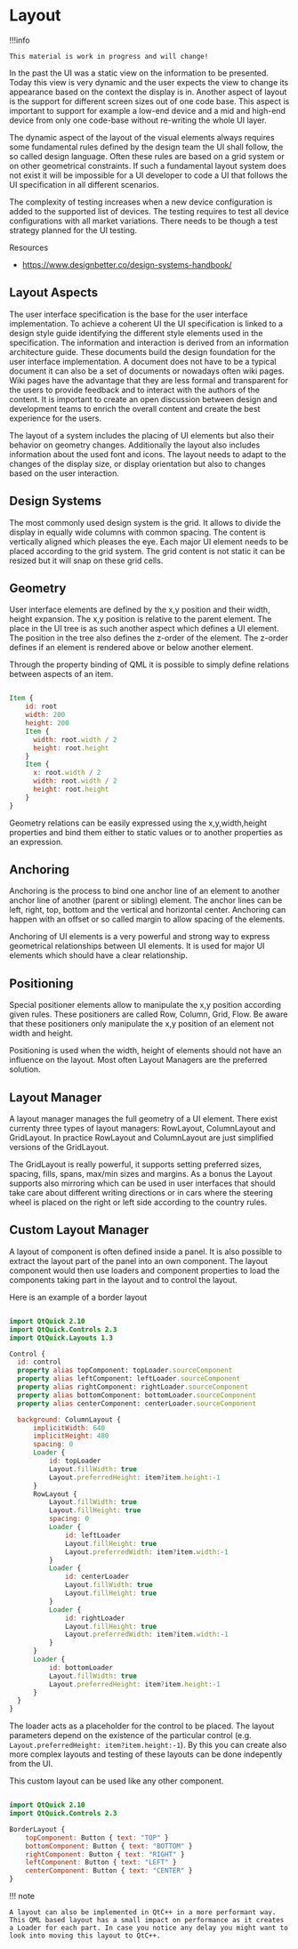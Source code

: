 # Layout

!!!info

    This material is work in progress and will change!


In the past the UI was a static view on the information to be presented. Today this view is very dynamic and the user expects the view to change its appearance based on the context the display is in. Another aspect of layout is the support for different screen sizes out of one code base. This aspect is important to support for example a low-end device and a mid and high-end device from only one code-base without re-writing the whole UI layer.

The dynamic aspect of the layout of the visual elements always requires some fundamental rules defined by the design team the UI shall follow, the so called design language. Often these rules are based on a grid system or on other geometrical constraints. If such a fundamental layout system does not exist it will be impossible for a UI developer to code a UI that follows the UI specification in all different scenarios.

The complexity of testing increases when a new device configuration is added to the supported list of devices. The testing requires to test all device configurations with all market variations. There needs to be though a test strategy planned for the UI testing.

Resources

* https://www.designbetter.co/design-systems-handbook/


## Layout Aspects

The user interface specification is the base for the user interface implementation. To achieve a coherent UI the UI specification is linked to a design style guide identifying the different style elements used in the specification. The information and interaction is derived from an information architecture guide. These documents build the design foundation for the user interface implementation. A document does not have to be a typical document it can also be a set of documents or nowadays often wiki pages. Wiki pages have the advantage that they are less formal and transparent for the users to provide feedback and to interact with the authors of the content. It is important to create an open discussion between design and development teams to enrich the overall content and create the best experience for the users.

The layout of a system includes the placing of UI elements but also their behavior on geometry changes. Additionally the layout also includes information about the used font and icons. The layout needs to adapt to the changes of the display size, or display orientation but also to changes based on the user interaction.


## Design Systems

The most commonly used design system is the grid. It allows to divide the display in equally wide columns with common spacing. The content is vertically aligned which pleases the eye. Each major UI element needs to be placed according to the grid system. The grid content is not static it can be resized but it will snap on these grid cells.


## Geometry

User interface elements are defined by the x,y position and their width, height expansion. The x,y position is relative to the parent element. The place in the UI tree is as such another aspect which defines a UI element. The position in the tree also defines the z-order of the element. The z-order defines if an element is rendered above or below another element.

Through the property binding of QML it is possible to simply define relations between aspects of an item.

```qml

Item {
    id: root
    width: 200
    height: 200
    Item {
      width: root.width / 2
      height: root.height
    }
    Item {
      x: root.width / 2
      width: root.width / 2
      height: root.height
    }
}
```

Geometry relations can be easily expressed using the x,y,width,height properties and bind them either to static values or to another properties as an expression.


## Anchoring

Anchoring is the process to bind one anchor line of an element to another anchor line of another (parent or sibling) element. The anchor lines can be left, right, top, bottom and the vertical and horizontal center. Anchoring can happen with an offset or so called margin to allow spacing of the elements.

Anchoring of UI elements is a very powerful and strong way to express geometrical relationships between UI elements. It is used for major UI elements which should have a clear relationship.

## Positioning

Special positioner elements allow to manipulate the x,y position according given rules. These positioners are called Row, Column, Grid, Flow. Be aware that these positioners only manipulate the x,y position of an element not width and height.

Positioning is used when the width, height of elements should not have an influence on the layout. Most often Layout Managers are the preferred solution.

## Layout Manager

A layout manager manages the full geometry of a UI element. There exist currenty three types of layout managers: RowLayout, ColumnLayout and GridLayout. In practice RowLayout and ColumnLayout are just simplified versions of the GridLayout.

The GridLayout is really powerful, it supports setting preferred sizes, spacing, fills, spans, max/min sizes and margins. As a bonus the Layout supports also mirroring which can be used in user interfaces that should take care about different writing directions or in cars where the steering wheel is placed on the right or left side according to the country rules.


## Custom Layout Manager

A layout of component is often defined inside a panel. It is also possible to extract the layout part of the panel into an own component. The layout component would then use loaders and component properties to load the components taking part in the layout and to control the layout.

Here is an example of a border layout

```qml

import QtQuick 2.10
import QtQuick.Controls 2.3
import QtQuick.Layouts 1.3

Control {
  id: control
  property alias topComponent: topLoader.sourceComponent
  property alias leftComponent: leftLoader.sourceComponent
  property alias rightComponent: rightLoader.sourceComponent
  property alias bottomComponent: bottomLoader.sourceComponent
  property alias centerComponent: centerLoader.sourceComponent

  background: ColumnLayout {
      implicitWidth: 640
      implicitHeight: 480
      spacing: 0
      Loader {
          id: topLoader
          Layout.fillWidth: true
          Layout.preferredHeight: item?item.height:-1
      }
      RowLayout {
          Layout.fillWidth: true
          Layout.fillHeight: true
          spacing: 0
          Loader {
              id: leftLoader
              Layout.fillHeight: true
              Layout.preferredWidth: item?item.width:-1
          }
          Loader {
              id: centerLoader
              Layout.fillWidth: true
              Layout.fillHeight: true
          }
          Loader {
              id: rightLoader
              Layout.fillHeight: true
              Layout.preferredWidth: item?item.width:-1
          }
      }
      Loader {
          id: bottomLoader
          Layout.fillWidth: true
          Layout.preferredHeight: item?item.height:-1
      }
  }
}
```

The loader acts as a placeholder for the control to be placed. The layout parameters depend on the existence of the particular control (e.g. `Layout.preferredHeight: item?item.height:-1`). By this you can create also more complex layouts and testing of these layouts can be done indepently from the UI.


This custom layout can be used like any other component.

```qml

import QtQuick 2.10
import QtQuick.Controls 2.3

BorderLayout {
	topComponent: Button { text: "TOP" }
	bottomComponent: Button { text: "BOTTOM" }
	rightComponent: Button { text: "RIGHT" }
	leftComponent: Button { text: "LEFT" }
	centerComponent: Button { text: "CENTER" }
}
```

!!! note

	A layout can also be implemented in QtC++ in a more performant way. This QML based layout has a small impact on performance as it creates a Loader for each part. In case you notice any delay you might want to look into moving this layout to QtC++.







